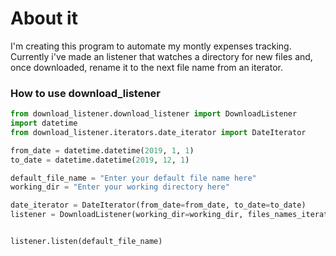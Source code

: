 # About it

I'm creating this program to automate my montly expenses tracking. Currently i've made an listener that watches a directory for new files and, once downloaded, rename it to the next file name from an iterator. 


### How to use download_listener

```python
from download_listener.download_listener import DownloadListener
import datetime
from download_listener.iterators.date_iterator import DateIterator

from_date = datetime.datetime(2019, 1, 1)
to_date = datetime.datetime(2019, 12, 1)

default_file_name = "Enter your default file name here"
working_dir = "Enter your working directory here"

date_iterator = DateIterator(from_date=from_date, to_date=to_date)
listener = DownloadListener(working_dir=working_dir, files_names_iterator=date_iterator)


listener.listen(default_file_name)
```
